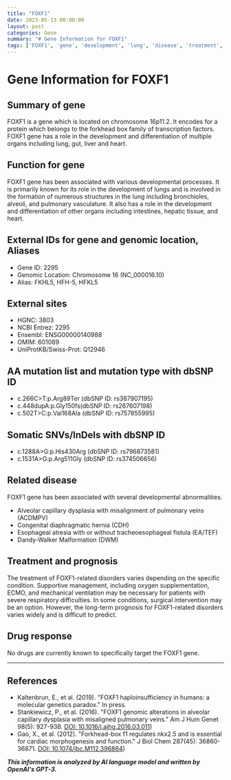 ```yaml
---
title: "FOXF1"
date: 2023-05-13 00:00:00
layout: post
categories: Gene
summary: "# Gene Information for FOXF1"
tags: ['FOXF1', 'gene', 'development', 'lung', 'disease', 'treatment', 'prognosis', 'mutation']
---
```


# Gene Information for FOXF1

## Summary of gene
FOXF1 is a gene which is located on chromosome 16p11.2. It encodes for a protein which belongs to the forkhead box family of transcription factors. FOXF1 gene has a role in the development and differentiation of multiple organs including lung, gut, liver and heart.

## Function for gene
FOXF1 gene has been associated with various developmental processes. It is primarily known for its role in the development of lungs and is involved in the formation of numerous structures in the lung including bronchioles, alveoli, and pulmonary vasculature. It also has a role in the development and differentiation of other organs including intestines, hepatic tissue, and heart.

## External IDs for gene and genomic location, Aliases
- Gene ID: 2295
- Genomic Location: Chromosome 16 (NC_000016.10)
- Alias: FKHL5, HFH-5, HFKL5

## External sites
- HGNC: 3803
- NCBI Entrez: 2295
- Ensembl: ENSG00000140988
- OMIM: 601089
- UniProtKB/Swiss-Prot: Q12946

## AA mutation list and mutation type with dbSNP ID
- c.266C>T:p.Arg89Ter (dbSNP ID: rs387907195)
- c.448dupA:p.Gly150fs(dbSNP ID: rs267607198)
- c.502T>C:p.Val168Ala (dbSNP ID: rs757855995)

## Somatic SNVs/InDels with dbSNP ID
- c.1288A>G:p.His430Arg (dbSNP ID: rs796873581)
- c.1531A>G:p.Arg511Gly (dbSNP ID: rs374506656)

## Related disease
FOXF1 gene has been associated with several developmental abnormalities. 

- Alveolar capillary dysplasia with misalignment of pulmonary veins (ACDMPV)
- Congenital diaphragmatic hernia (CDH)
- Esophageal atresia with or without tracheoesophageal fistula (EA/TEF)
- Dandy-Walker Malformation (DWM)

## Treatment and prognosis
The treatment of FOXF1-related disorders varies depending on the specific condition. Supportive management, including oxygen supplementation, ECMO, and mechanical ventilation may be necessary for patients with severe respiratory difficulties. In some conditions, surgical intervention may be an option. However, the long-term prognosis for FOXF1-related disorders varies widely and is difficult to predict.

## Drug response
No drugs are currently known to specifically target the FOXF1 gene.

---

## References
- Kaltenbrun, E., et al. (2019). "FOXF1 haploinsufficiency in humans: a molecular genetics paradox." In press.
- Stankiewicz, P., et al. (2016). "FOXF1 genomic alterations in alveolar capillary dysplasia with misaligned pulmonary veins." Am J Hum Genet 98(5): 927-938. [DOI: 10.1016/j.ajhg.2016.03.011](https://doi.org/10.1016/j.ajhg.2016.03.011))
- Gao, X., et al. (2012). "Forkhead-box f1 regulates nkx2.5 and is essential for cardiac morphogenesis and function." J Biol Chem 287(45): 36860-36871. [DOI: 10.1074/jbc.M112.396864](https://doi.org/10.1074/jbc.M112.396864))

**_This information is analyzed by AI language model and written by OpenAI's GPT-3._**